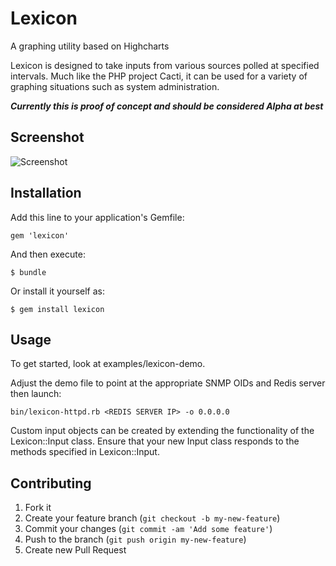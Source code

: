 # Lexicon

A graphing utility based on Highcharts

Lexicon is designed to take inputs from various sources polled at specified
intervals. Much like the PHP project Cacti, it can be used for a variety of
graphing situations such as system administration.

***Currently this is proof of concept and should be considered Alpha at best***

## Screenshot

![Screenshot](https://raw.github.com/jvoss/lexicon/master/examples/chart.svg)

## Installation

Add this line to your application's Gemfile:

    gem 'lexicon'

And then execute:

    $ bundle

Or install it yourself as:

    $ gem install lexicon

## Usage

To get started, look at examples/lexicon-demo.

Adjust the demo file to point at the appropriate SNMP OIDs and Redis server
then launch:

    bin/lexicon-httpd.rb <REDIS SERVER IP> -o 0.0.0.0

Custom input objects can be created by extending the functionality of the
Lexicon::Input class. Ensure that your new Input class responds to the methods
specified in Lexicon::Input.

## Contributing

1. Fork it
2. Create your feature branch (`git checkout -b my-new-feature`)
3. Commit your changes (`git commit -am 'Add some feature'`)
4. Push to the branch (`git push origin my-new-feature`)
5. Create new Pull Request
